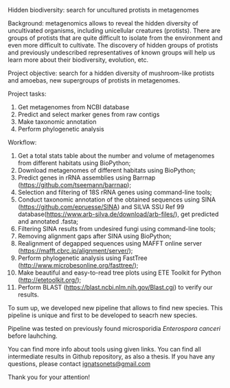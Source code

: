 Hidden biodiversity: search for uncultured protists in metagenomes

Background: metagenomics allows to reveal the hidden diversity of uncultivated organisms, including unicellular creatures (protists). There are groups of protists that are quite difficult to isolate from the environment and even more difficult to cultivate. The discovery of hidden groups of protists and previously undescribed representatives of known groups will help us learn more about their biodiversity, evolution, etc.

Project objective: search for a hidden diversity of mushroom-like protists and amoebas, new supergroups of protists in metagenomes.

Project tasks:
  1. Get metagenomes from NCBI database
  2. Predict and select marker genes from raw contigs
  3. Make taxonomic annotation
  4. Perform phylogenetic analysis
  
Workflow:
  1. Get a total stats table about the number and volume of metagenomes from different habitats using BioPython;
  2. Download metagenomes of different habitats using BioPython;
  3. Predict genes in rRNA assemblies using Barrnap (https://github.com/tseemann/barrnap);
  4. Selection and filtering of 18S rRNA genes using command-line tools;
  5. Conduct taxonomic annotation of the obtained sequences using SINA (https://github.com/epruesse/SINA) and SILVA SSU Ref 99 database(https://www.arb-silva.de/download/arb-files/), get predicted and annotated .fasta;
  6. Filtering SINA results from undesired fungi using command-line tools;
  7. Removing alignment gaps after SINA using BioPython;
  8. Realignment of degapped sequences using MAFFT online server (https://mafft.cbrc.jp/alignment/server/);
  9. Perform phylogenetic analysis using FastTree (http://www.microbesonline.org/fasttree/);
  10. Make beautiful and easy-to-read tree plots using ETE Toolkit for Python (http://etetoolkit.org/);
  11. Perform BLAST (https://blast.ncbi.nlm.nih.gov/Blast.cgi) to verify our results.
  
  To sum up, we developed new pipeline that allows to find new species. This pipeline is unique and first to be developed to seacrh new species.
  
  Pipeline was tested on previously found microsporidia *Enterospora canceri* before lauhching.
  
  You can find more info about tools using given links.
  You can find all intermediate results in Github repository, as also a thesis.
  If you have any questions, please contact ignatsonets@gmail.com
  
  Thank you for your attention!
